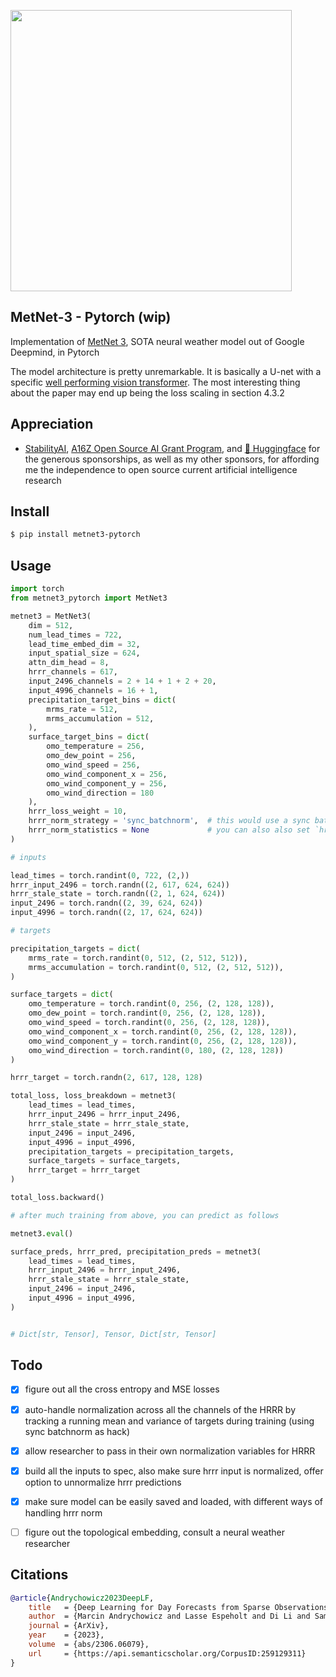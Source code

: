 <img src="./metnet3.png" width="450px"></img>

## MetNet-3 - Pytorch (wip)

Implementation of <a href="https://blog.research.google/2023/11/metnet-3-state-of-art-neural-weather.html">MetNet 3</a>, SOTA neural weather model out of Google Deepmind, in Pytorch

The model architecture is pretty unremarkable. It is basically a U-net with a specific <a href="https://arxiv.org/abs/2204.01697">well performing vision transformer</a>. The most interesting thing about the paper may end up being the loss scaling in section 4.3.2

## Appreciation

- <a href="https://stability.ai/">StabilityAI</a>, <a href="https://a16z.com/supporting-the-open-source-ai-community/">A16Z Open Source AI Grant Program</a>, and <a href="https://huggingface.co/">🤗 Huggingface</a> for the generous sponsorships, as well as my other sponsors, for affording me the independence to open source current artificial intelligence research

## Install

```bash
$ pip install metnet3-pytorch
```

## Usage

```python
import torch
from metnet3_pytorch import MetNet3

metnet3 = MetNet3(
    dim = 512,
    num_lead_times = 722,
    lead_time_embed_dim = 32,
    input_spatial_size = 624,
    attn_dim_head = 8,
    hrrr_channels = 617,
    input_2496_channels = 2 + 14 + 1 + 2 + 20,
    input_4996_channels = 16 + 1,
    precipitation_target_bins = dict(
        mrms_rate = 512,
        mrms_accumulation = 512,
    ),
    surface_target_bins = dict(
        omo_temperature = 256,
        omo_dew_point = 256,
        omo_wind_speed = 256,
        omo_wind_component_x = 256,
        omo_wind_component_y = 256,
        omo_wind_direction = 180
    ),
    hrrr_loss_weight = 10,
    hrrr_norm_strategy = 'sync_batchnorm',  # this would use a sync batchnorm to normalize the input hrrr and target, without having to precalculate the mean and variance of the hrrr dataset per channel
    hrrr_norm_statistics = None             # you can also also set `hrrr_norm_strategy = "precalculated"` and pass in the mean and variance as shape `(2, 617)` through this keyword argument
)

# inputs

lead_times = torch.randint(0, 722, (2,))
hrrr_input_2496 = torch.randn((2, 617, 624, 624))
hrrr_stale_state = torch.randn((2, 1, 624, 624))
input_2496 = torch.randn((2, 39, 624, 624))
input_4996 = torch.randn((2, 17, 624, 624))

# targets

precipitation_targets = dict(
    mrms_rate = torch.randint(0, 512, (2, 512, 512)),
    mrms_accumulation = torch.randint(0, 512, (2, 512, 512)),
)

surface_targets = dict(
    omo_temperature = torch.randint(0, 256, (2, 128, 128)),
    omo_dew_point = torch.randint(0, 256, (2, 128, 128)),
    omo_wind_speed = torch.randint(0, 256, (2, 128, 128)),
    omo_wind_component_x = torch.randint(0, 256, (2, 128, 128)),
    omo_wind_component_y = torch.randint(0, 256, (2, 128, 128)),
    omo_wind_direction = torch.randint(0, 180, (2, 128, 128))
)

hrrr_target = torch.randn(2, 617, 128, 128)

total_loss, loss_breakdown = metnet3(
    lead_times = lead_times,
    hrrr_input_2496 = hrrr_input_2496,
    hrrr_stale_state = hrrr_stale_state,
    input_2496 = input_2496,
    input_4996 = input_4996,
    precipitation_targets = precipitation_targets,
    surface_targets = surface_targets,
    hrrr_target = hrrr_target
)

total_loss.backward()

# after much training from above, you can predict as follows

metnet3.eval()

surface_preds, hrrr_pred, precipitation_preds = metnet3(
    lead_times = lead_times,
    hrrr_input_2496 = hrrr_input_2496,
    hrrr_stale_state = hrrr_stale_state,
    input_2496 = input_2496,
    input_4996 = input_4996,
)


# Dict[str, Tensor], Tensor, Dict[str, Tensor]
```

## Todo

- [x] figure out all the cross entropy and MSE losses
- [x] auto-handle normalization across all the channels of the HRRR by tracking a running mean and variance of targets during training (using sync batchnorm as hack)
- [x] allow researcher to pass in their own normalization variables for HRRR
- [x] build all the inputs to spec, also make sure hrrr input is normalized, offer option to unnormalize hrrr predictions
- [x] make sure model can be easily saved and loaded, with different ways of handling hrrr norm

- [ ] figure out the topological embedding, consult a neural weather researcher

## Citations

```bibtex
@article{Andrychowicz2023DeepLF,
    title   = {Deep Learning for Day Forecasts from Sparse Observations},
    author  = {Marcin Andrychowicz and Lasse Espeholt and Di Li and Samier Merchant and Alexander Merose and Fred Zyda and Shreya Agrawal and Nal Kalchbrenner},
    journal = {ArXiv},
    year    = {2023},
    volume  = {abs/2306.06079},
    url     = {https://api.semanticscholar.org/CorpusID:259129311}
}
```

